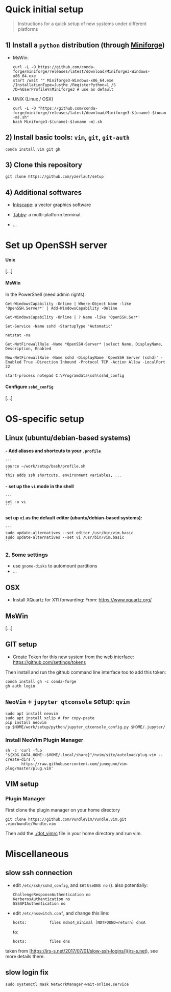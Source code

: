 # Quick initial setup

> Instructions for a quick setup of new systems under different platforms


## 1) Install a `python` distribution (through [Miniforge](https://github.com/conda-forge/miniforge))

- MsWin:
    ```
    curl -L -O https://github.com/conda-forge/miniforge/releases/latest/download/Miniforge3-Windows-x86_64.exe
    start /wait "" Miniforge3-Windows-x86_64.exe /InstallationType=JustMe /RegisterPython=1 /S /D=%UserProfile%\Miniforge3 # use as default
    ```

- UNIX (Linux / OSX)
    ```
    curl -L -O "https://github.com/conda-forge/miniforge/releases/latest/download/Miniforge3-$(uname)-$(uname -m).sh"
    bash Miniforge3-$(uname)-$(uname -m).sh
    ```

## 2) Install basic tools: `vim`, `git`, `git-auth`

```
conda install vim git gh
```

## 3) Clone this repository

```
git clone https://github.com/yzerlaut/setup
```

## 4) Additional softwares

- [Inkscape](https://inkscape.org/): a vector graphics software

- [Tabby](https://github.com/eugeny/tabby): a multi-platform terminal

- ...


# Set up OpenSSH server

#### Unix

[...]

#### MsWin

In the PowerShell (need admin rights):

```
Get-WindowsCapability -Online | Where-Object Name -like 'OpenSSH.Server*' | Add-WindowsCapability -Online
```

```
Get-WindowsCapability -Online | ? Name -like 'OpenSSH.Ser*'
```

```
Set-Service -Name sshd -StartupType 'Automatic'
```

```
netstat -na
```

```
Get-NetFirewallRule -Name *OpenSSH-Server* |select Name, DisplayName, Description, Enabled
```

```
New-NetFirewallRule -Name sshd -DisplayName 'OpenSSH Server (sshd)' -Enabled True -Direction Inbound -Protocol TCP -Action Allow -LocalPort 22
```

```
start-process notepad C:\Programdata\ssh\sshd_config
```

#### Configure `sshd_config`

[...]


# OS-specific setup

## Linux (ubuntu/debian-based systems)

#### - Add aliases and shortcuts to your `.profile`

    ```
    source ~/work/setup/bash/profile.sh
    ```
    this adds ssh shortcuts, environment variables, ...

#### - set up the `vi` mode in the shell 
    ```
    set -o vi
    ```

#### set up `vi` as the default editor (ubuntu/debian-based systems):
    ```
    sudo update-alternatives --set editor /usr/bin/vim.basic
    sudo update-alternatives --set vi /usr/bin/vim.basic
    ```

### 2. Some settings

- use `gnome-disks` to automount partitions
- ...


## OSX

- Install XQuartz for X11 forwarding:
    From: https://www.xquartz.org/

## MsWin

[...]

## GIT setup

- Create Token for this new system from the web interface: https://github.com/settings/tokens

Then install and run the github command line interface too to add this token:
```
conda install gh -c conda-forge
gh auth login
```

## `NeoVim` + `jupyter qtconsole` setup: `qvim`

```
sudo apt install neovim
sudo apt install xclip # for copy-paste
pip install neovim 
cp $HOME/work/setup/python/jupyter_qtconsole_config.py $HOME/.jupyter/
```

### Install NeoVim Plugin Manager

```
sh -c 'curl -fLo "${XDG_DATA_HOME:-$HOME/.local/share}"/nvim/site/autoload/plug.vim --create-dirs \
       https://raw.githubusercontent.com/junegunn/vim-plug/master/plug.vim'
```

## VIM setup

### Plugin Manager
First clone the plugin manager on your home directory
```
git clone https://github.com/VundleVim/Vundle.vim.git .vim/bundle/Vundle.vim
```

Then add the [./dot_vimrc](./dot_vimrc) file in your home directory and run vim.

# Miscellaneous

## slow ssh connection

- edit `/etc/ssh/sshd_config`, and set `UseDNS no` ().
    also potentially:
    ```
    ChallengeResponseAuthentication no
    KerberosAuthentication no
    GSSAPIAuthentication no
    ```
- edit `/etc/nsswitch.conf`, and change this line:
    ```
    hosts:          files mdns4_minimal [NOTFOUND=return] dnsA
    ```
    to:
    ```
    hosts:          files dns
    ```

taken from [https://jrs-s.net/2017/07/01/slow-ssh-logins/](jrs-s.net), see more details there.

## slow login fix 
```
sudo systemctl mask NetworkManager-wait-online.service
```

